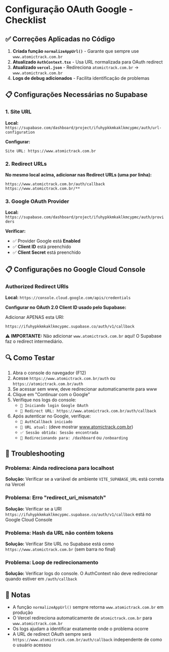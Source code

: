 # Configuração OAuth Google - Checklist

## ✅ Correções Aplicadas no Código

1. **Criada função `normalizeAppUrl()`** - Garante que sempre use `www.atomictrack.com.br`
2. **Atualizado `AuthContext.tsx`** - Usa URL normalizada para OAuth redirect
3. **Atualizado `vercel.json`** - Redireciona `atomictrack.com.br` → `www.atomictrack.com.br`
4. **Logs de debug adicionados** - Facilita identificação de problemas

## 📋 Configurações Necessárias no Supabase

### 1. Site URL
**Local:** `https://supabase.com/dashboard/project/ifuhypkkmkaklkmcypmc/auth/url-configuration`

**Configurar:**
```
Site URL: https://www.atomictrack.com.br
```

### 2. Redirect URLs
**No mesmo local acima, adicionar nas Redirect URLs (uma por linha):**
```
https://www.atomictrack.com.br/auth/callback
https://www.atomictrack.com.br/**
```

### 3. Google OAuth Provider
**Local:** `https://supabase.com/dashboard/project/ifuhypkkmkaklkmcypmc/auth/providers`

**Verificar:**
- ✅ Provider Google está **Enabled**
- ✅ **Client ID** está preenchido
- ✅ **Client Secret** está preenchido

## 📋 Configurações no Google Cloud Console

### Authorized Redirect URIs
**Local:** `https://console.cloud.google.com/apis/credentials`

**Configurar no OAuth 2.0 Client ID usado pelo Supabase:**

Adicionar APENAS esta URI:
```
https://ifuhypkkmkaklkmcypmc.supabase.co/auth/v1/callback
```

⚠️ **IMPORTANTE:** Não adicionar `www.atomictrack.com.br` aqui! O Supabase faz o redirect intermediário.

## 🔍 Como Testar

1. Abra o console do navegador (F12)
2. Acesse `https://www.atomictrack.com.br/auth` ou `https://atomictrack.com.br/auth`
3. Se acessar sem www, deve redirecionar automaticamente para www
4. Clique em "Continuar com o Google"
5. Verifique nos logs do console:
   - `🔐 Iniciando login Google OAuth`
   - `📍 Redirect URL: https://www.atomictrack.com.br/auth/callback`
6. Após autenticar no Google, verifique:
   - `🔄 AuthCallback iniciado`
   - `📍 URL atual:` (deve mostrar www.atomictrack.com.br)
   - `✅ Sessão obtida: Sessão encontrada`
   - `🚀 Redirecionando para: /dashboard` ou `/onboarding`

## 🐛 Troubleshooting

### Problema: Ainda redireciona para localhost
**Solução:** Verificar se a variável de ambiente `VITE_SUPABASE_URL` está correta na Vercel

### Problema: Erro "redirect_uri_mismatch"
**Solução:** Verificar se a URI `https://ifuhypkkmkaklkmcypmc.supabase.co/auth/v1/callback` está no Google Cloud Console

### Problema: Hash da URL não contém tokens
**Solução:** Verificar Site URL no Supabase está como `https://www.atomictrack.com.br` (sem barra no final)

### Problema: Loop de redirecionamento
**Solução:** Verificar logs do console. O AuthContext não deve redirecionar quando estiver em `/auth/callback`

## 📝 Notas

- A função `normalizeAppUrl()` sempre retorna `www.atomictrack.com.br` em produção
- O Vercel redireciona automaticamente de `atomictrack.com.br` para `www.atomictrack.com.br`
- Os logs ajudam a identificar exatamente onde o problema ocorre
- A URL de redirect OAuth sempre será `https://www.atomictrack.com.br/auth/callback` independente de como o usuário acessou




